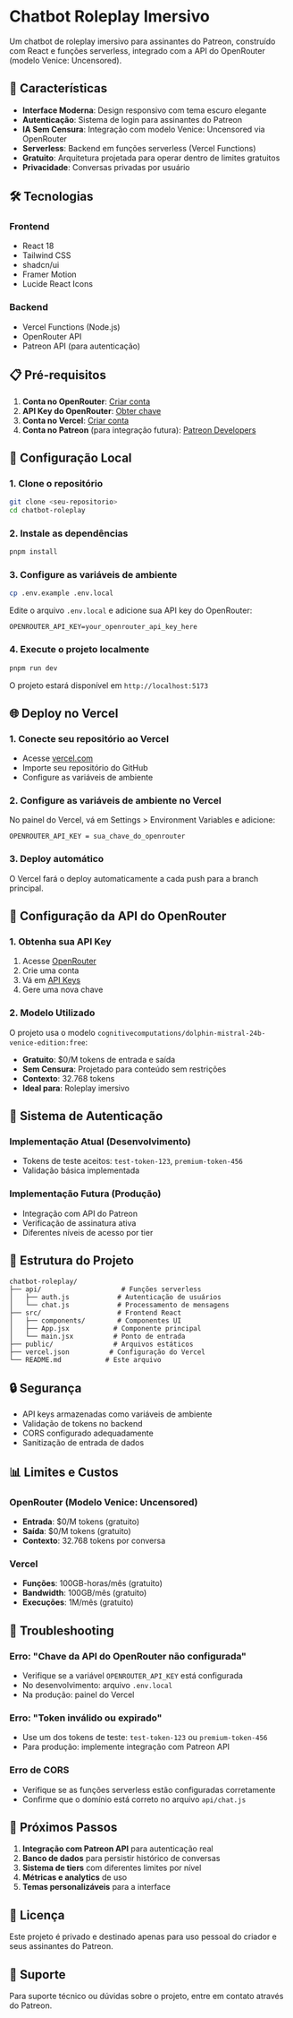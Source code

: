 # Chatbot Roleplay Imersivo

Um chatbot de roleplay imersivo para assinantes do Patreon, construído com React e funções serverless, integrado com a API do OpenRouter (modelo Venice: Uncensored).

## 🚀 Características

- **Interface Moderna**: Design responsivo com tema escuro elegante
- **Autenticação**: Sistema de login para assinantes do Patreon
- **IA Sem Censura**: Integração com modelo Venice: Uncensored via OpenRouter
- **Serverless**: Backend em funções serverless (Vercel Functions)
- **Gratuito**: Arquitetura projetada para operar dentro de limites gratuitos
- **Privacidade**: Conversas privadas por usuário

## 🛠️ Tecnologias

### Frontend
- React 18
- Tailwind CSS
- shadcn/ui
- Framer Motion
- Lucide React Icons

### Backend
- Vercel Functions (Node.js)
- OpenRouter API
- Patreon API (para autenticação)

## 📋 Pré-requisitos

1. **Conta no OpenRouter**: [Criar conta](https://openrouter.ai/)
2. **API Key do OpenRouter**: [Obter chave](https://openrouter.ai/keys)
3. **Conta no Vercel**: [Criar conta](https://vercel.com/)
4. **Conta no Patreon** (para integração futura): [Patreon Developers](https://www.patreon.com/portal/registration/register-clients)

## 🚀 Configuração Local

### 1. Clone o repositório
```bash
git clone <seu-repositorio>
cd chatbot-roleplay
```

### 2. Instale as dependências
```bash
pnpm install
```

### 3. Configure as variáveis de ambiente
```bash
cp .env.example .env.local
```

Edite o arquivo `.env.local` e adicione sua API key do OpenRouter:
```env
OPENROUTER_API_KEY=your_openrouter_api_key_here
```

### 4. Execute o projeto localmente
```bash
pnpm run dev
```

O projeto estará disponível em `http://localhost:5173`

## 🌐 Deploy no Vercel

### 1. Conecte seu repositório ao Vercel
- Acesse [vercel.com](https://vercel.com/)
- Importe seu repositório do GitHub
- Configure as variáveis de ambiente

### 2. Configure as variáveis de ambiente no Vercel
No painel do Vercel, vá em Settings > Environment Variables e adicione:

```
OPENROUTER_API_KEY = sua_chave_do_openrouter
```

### 3. Deploy automático
O Vercel fará o deploy automaticamente a cada push para a branch principal.

## 🔧 Configuração da API do OpenRouter

### 1. Obtenha sua API Key
1. Acesse [OpenRouter](https://openrouter.ai/)
2. Crie uma conta
3. Vá em [API Keys](https://openrouter.ai/keys)
4. Gere uma nova chave

### 2. Modelo Utilizado
O projeto usa o modelo `cognitivecomputations/dolphin-mistral-24b-venice-edition:free`:
- **Gratuito**: $0/M tokens de entrada e saída
- **Sem Censura**: Projetado para conteúdo sem restrições
- **Contexto**: 32.768 tokens
- **Ideal para**: Roleplay imersivo

## 👥 Sistema de Autenticação

### Implementação Atual (Desenvolvimento)
- Tokens de teste aceitos: `test-token-123`, `premium-token-456`
- Validação básica implementada

### Implementação Futura (Produção)
- Integração com API do Patreon
- Verificação de assinatura ativa
- Diferentes níveis de acesso por tier

## 📁 Estrutura do Projeto

```
chatbot-roleplay/
├── api/                    # Funções serverless
│   ├── auth.js            # Autenticação de usuários
│   └── chat.js            # Processamento de mensagens
├── src/                   # Frontend React
│   ├── components/        # Componentes UI
│   ├── App.jsx           # Componente principal
│   └── main.jsx          # Ponto de entrada
├── public/               # Arquivos estáticos
├── vercel.json          # Configuração do Vercel
└── README.md           # Este arquivo
```

## 🔒 Segurança

- API keys armazenadas como variáveis de ambiente
- Validação de tokens no backend
- CORS configurado adequadamente
- Sanitização de entrada de dados

## 📊 Limites e Custos

### OpenRouter (Modelo Venice: Uncensored)
- **Entrada**: $0/M tokens (gratuito)
- **Saída**: $0/M tokens (gratuito)
- **Contexto**: 32.768 tokens por conversa

### Vercel
- **Funções**: 100GB-horas/mês (gratuito)
- **Bandwidth**: 100GB/mês (gratuito)
- **Execuções**: 1M/mês (gratuito)

## 🐛 Troubleshooting

### Erro: "Chave da API do OpenRouter não configurada"
- Verifique se a variável `OPENROUTER_API_KEY` está configurada
- No desenvolvimento: arquivo `.env.local`
- Na produção: painel do Vercel

### Erro: "Token inválido ou expirado"
- Use um dos tokens de teste: `test-token-123` ou `premium-token-456`
- Para produção: implemente integração com Patreon API

### Erro de CORS
- Verifique se as funções serverless estão configuradas corretamente
- Confirme que o domínio está correto no arquivo `api/chat.js`

## 🔄 Próximos Passos

1. **Integração com Patreon API** para autenticação real
2. **Banco de dados** para persistir histórico de conversas
3. **Sistema de tiers** com diferentes limites por nível
4. **Métricas e analytics** de uso
5. **Temas personalizáveis** para a interface

## 📝 Licença

Este projeto é privado e destinado apenas para uso pessoal do criador e seus assinantes do Patreon.

## 🤝 Suporte

Para suporte técnico ou dúvidas sobre o projeto, entre em contato através do Patreon.
